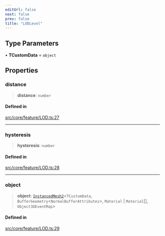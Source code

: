 ```yaml
---
editUrl: false
next: false
prev: false
title: "LODLevel"
---
```


## Type Parameters

• **TCustomData** = `object`

## Properties

### distance

> **distance**: `number`

#### Defined in

[src/core/feature/LOD.ts:27](https://github.com/agargaro/instanced-mesh/blob/09034c570fc8bedebf7b7757d2f658100710378c/src/core/feature/LOD.ts#L27)

***

### hysteresis

> **hysteresis**: `number`

#### Defined in

[src/core/feature/LOD.ts:28](https://github.com/agargaro/instanced-mesh/blob/09034c570fc8bedebf7b7757d2f658100710378c/src/core/feature/LOD.ts#L28)

***

### object

> **object**: [`InstancedMesh2`](/api/classes/instancedmesh2/)\<`TCustomData`, `BufferGeometry`\<`NormalBufferAttributes`\>, `Material` \| `Material`[], `Object3DEventMap`\>

#### Defined in

[src/core/feature/LOD.ts:29](https://github.com/agargaro/instanced-mesh/blob/09034c570fc8bedebf7b7757d2f658100710378c/src/core/feature/LOD.ts#L29)
